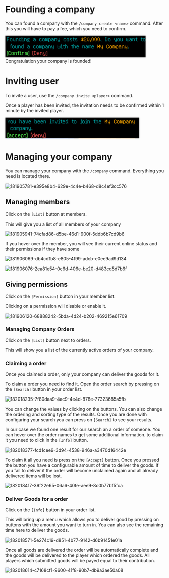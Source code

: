 # Founding a company

You can found a company with the `/company create <name>` command. After this you will have to pay a fee, which you need to confirm.

![img.png](../assets/images/182019324-294d4572-48b8-439a-95d1-67b4ac6c0061.png)
Congratulation your company is founded!

# Inviting user

To invite a user, use the `/company invite <player>` command.

Once a player has been invited, the invitation needs to be confirmed within 1 minute by the invited player.

![img.png](../assets/images/182019331-1b1bf0ee-70c3-4289-95c2-b1697cb2dc3a.png)

# Managing your company
You can manage your company with the `/company` command. Everything you need is located there.

![181905781-e395e8b4-629e-4c4e-b468-d8c4ef3cc576](https://user-images.githubusercontent.com/46890129/182019339-22f1abd7-1d1f-49fe-b06c-ef07ed181f3e.png)

## Managing members
Click on the `[List]` button at members.

This will give you a list of all members of your company

![181905941-74cfad86-d5be-46d1-900f-5ddb6b7cd9b6](https://user-images.githubusercontent.com/46890129/182019352-9df3c0d5-6f09-4c58-9b40-e9d831a7da3f.png)

If you hover over the member, you will see their current online status and their permissions if they have some

![181906069-db4cd1b8-e805-4f99-adcb-e0ee9ad9d134](https://user-images.githubusercontent.com/46890129/182019373-39210299-ce50-4375-832f-0bada6e9b2f0.png)

![181906076-2ea81e54-0c6d-406e-be20-d483cd5d7b6f](https://user-images.githubusercontent.com/46890129/182019612-f00ab5f4-fdb0-40ca-adcb-dcd2d95e5a59.png)

## Giving permissions
Click on the `[Permission]` button in your member list.

Clicking on a permission will disable or enable it.

![181906120-68888242-5bda-4d24-b202-469215e61709](https://user-images.githubusercontent.com/46890129/182019615-401a3074-89c6-493c-8798-bb78772fe2d8.png)

### Managing Company Orders
Click on the `[List]` button next to orders.

This will show you a list of the currently active orders of your company.

### Claiming a order
Once you claimed a order, only your company can deliver the goods for it.

To claim a order you need to find it. Open the order search by pressing on the `[Search]` button in your order list.

![182018235-7f80daa9-4ac9-4e4d-878e-77323685a5fb](https://user-images.githubusercontent.com/46890129/182019623-9a1011e5-4607-4e08-8a5b-06e09857cf18.png)

You can change the values by clicking on the buttons. You can also change the ordering and sorting type of the results. Once you are done with configuring your search you can press on `[Search]` to see your results.

In our case we found one result for our search an a order of someone. You can hover over the order names to get some additional information. to claim it you need to click in the `[Info]` button.

![182018377-fcd1cee9-3d94-4538-946a-a3470d16442e](https://user-images.githubusercontent.com/46890129/182019634-b217ce5d-03c7-4dc2-a092-5925c7ac11f7.png)

To claim it all you need is press on the `[Accept]` button. Once you pressed the button you have a configurable amount of time to deliver the goods. If you fail to deliver it the order will become unclaimed again and all already delivered items will be lost.

![182018417-39f22e65-06a6-40fe-aee9-8c0b77bf5fca](https://user-images.githubusercontent.com/46890129/182019638-ccd0828c-0307-428b-a3ee-ce17fd31e7c6.png)

### Deliver Goods for a order
Click on the `[Info]` button in your order list.

This will bring up a menu which allows you to deliver good by pressing on buttons with the amount you want to turn in. You can also see the remaining time here to deliver the goods.

![182018571-5e274c19-d851-4b77-9142-d6b91451e01a](https://user-images.githubusercontent.com/46890129/182019645-402c4b19-492e-435c-bf19-3c1509015d81.png)

Once all goods are delivered the order will be automatically complete and the goods will be delivered to the player which ordered the goods. All players which submitted goods will be payed equal to their contribution.

![182018614-c7168cf1-9600-41f8-90b7-db9a3ae50a08](https://user-images.githubusercontent.com/46890129/182019651-35ae6afc-8990-431c-be6b-df350cf5f448.png)






